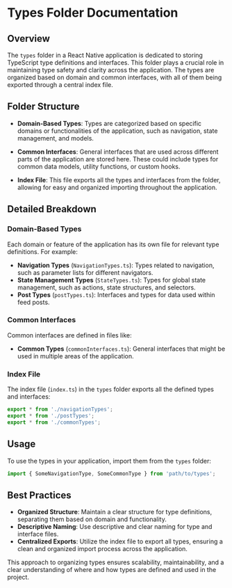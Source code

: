 
# Types Folder Documentation

## Overview

The `types` folder in a React Native application is dedicated to storing TypeScript type definitions and interfaces. This folder plays a crucial role in maintaining type safety and clarity across the application. The types are organized based on domain and common interfaces, with all of them being exported through a central index file.

## Folder Structure

- **Domain-Based Types**: Types are categorized based on specific domains or functionalities of the application, such as navigation, state management, and models.

- **Common Interfaces**: General interfaces that are used across different parts of the application are stored here. These could include types for common data models, utility functions, or custom hooks.

- **Index File**: This file exports all the types and interfaces from the folder, allowing for easy and organized importing throughout the application.

## Detailed Breakdown

### Domain-Based Types

Each domain or feature of the application has its own file for relevant type definitions. For example:

- **Navigation Types** (`NavigationTypes.ts`): Types related to navigation, such as parameter lists for different navigators.
- **State Management Types** (`StateTypes.ts`): Types for global state management, such as actions, state structures, and selectors.
- **Post Types** (`postTypes.ts`): Interfaces and types for data used within feed posts.

### Common Interfaces

Common interfaces are defined in files like:

- **Common Types** (`commonInterfaces.ts`): General interfaces that might be used in multiple areas of the application.

### Index File

The index file (`index.ts`) in the `types` folder exports all the defined types and interfaces:

```typescript
export * from './navigationTypes';
export * from './postTypes';
export * from './commonTypes';
```

## Usage

To use the types in your application, import them from the `types` folder:

```typescript
import { SomeNavigationType, SomeCommonType } from 'path/to/types';
```

## Best Practices

- **Organized Structure**: Maintain a clear structure for type definitions, separating them based on domain and functionality.
- **Descriptive Naming**: Use descriptive and clear naming for type and interface files.
- **Centralized Exports**: Utilize the index file to export all types, ensuring a clean and organized import process across the application.

This approach to organizing types ensures scalability, maintainability, and a clear understanding of where and how types are defined and used in the project.

